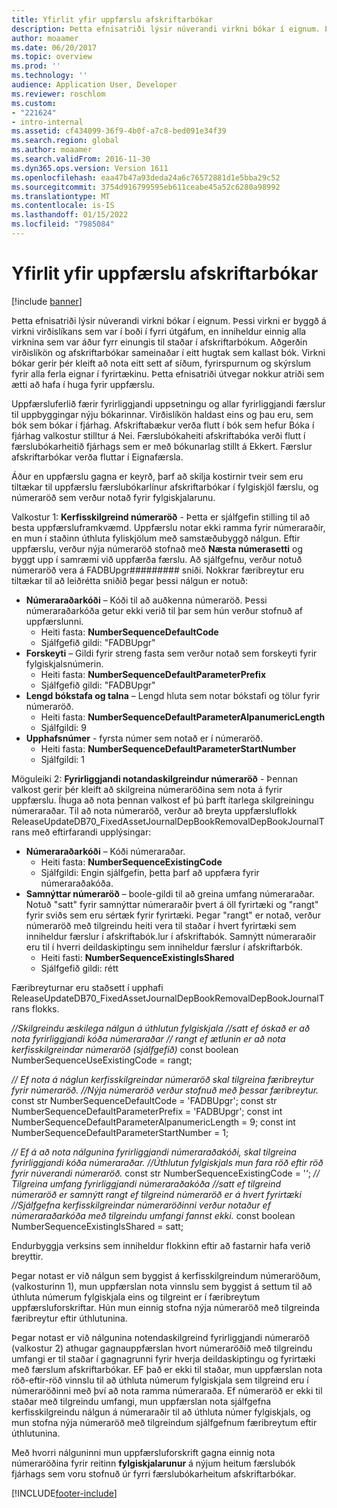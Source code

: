 ```yaml
---
title: Yfirlit yfir uppfærslu afskriftarbókar
description: Þetta efnisatriði lýsir núverandi virkni bókar í eignum. Þessi virkni er byggð á virkni virðislíkans sem var í boði í fyrri útgáfum, en inniheldur einnig alla virknina sem var áður fyrr einungis til staðar í afskriftarbókum.
author: moaamer
ms.date: 06/20/2017
ms.topic: overview
ms.prod: ''
ms.technology: ''
audience: Application User, Developer
ms.reviewer: roschlom
ms.custom:
- "221624"
- intro-internal
ms.assetid: cf434099-36f9-4b0f-a7c8-bed091e34f39
ms.search.region: global
ms.author: moaamer
ms.search.validFrom: 2016-11-30
ms.dyn365.ops.version: Version 1611
ms.openlocfilehash: eaa47b47a93deda24a6c76572881d1e5bba29c52
ms.sourcegitcommit: 3754d916799595eb611ceabe45a52c6280a98992
ms.translationtype: MT
ms.contentlocale: is-IS
ms.lasthandoff: 01/15/2022
ms.locfileid: "7985084"
---
```

# <a name="depreciation-book-upgrade-overview"></a>Yfirlit yfir uppfærslu afskriftarbókar

[!include [banner](../includes/banner.md)]

Þetta efnisatriði lýsir núverandi virkni bókar í eignum. Þessi virkni er byggð á virkni virðislíkans sem var í boði í fyrri útgáfum, en inniheldur einnig alla virknina sem var áður fyrr einungis til staðar í afskriftarbókum. Aðgerðin virðislíkön og afskriftarbókar sameinaðar í eitt hugtak sem kallast bók. Virkni bókar gerir þér kleift að nota eitt sett af síðum, fyrirspurnum og skýrslum fyrir alla ferla eignar í fyrirtækinu. Þetta efnisatriði útvegar nokkur atriði sem ætti að hafa í huga fyrir uppfærslu. 

Uppfærsluferlið færir fyrirliggjandi uppsetningu og allar fyrirliggjandi færslur til uppbyggingar nýju bókarinnar. Virðislíkön haldast eins og þau eru, sem bók sem bókar í fjárhag. Afskriftabækur verða flutt í bók sem hefur Bóka í fjárhag valkostur stilltur á Nei. Færslubókaheiti afskriftabóka verði flutt í færslubókarheitið fjárhags sem er með bókunarlag stillt á Ekkert. Færslur afskriftarbókar verða fluttar í Eignafærsla.

Áður en uppfærslu gagna er keyrð, þarf að skilja kostirnir tveir sem eru tiltækar til uppfærslu færslubókarlínur afskriftarbókar í fylgiskjöl færslu, og númeraröð sem verður notað fyrir fylgiskjalarunu.

Valkostur 1:  **Kerfisskilgreind númeraröð** - Þetta er sjálfgefin stilling til að besta uppfærsluframkvæmd. Uppfærslu notar ekki ramma fyrir númeraraðir, en mun í staðinn úthluta fyliskjölum með samstæðubyggð nálgun. Eftir uppfærslu, verður nýja númeraröð stofnað með **Næsta númerasetti** og byggt upp í samræmi við uppfærða færslu. Að sjálfgefnu, verður notuð númeraröð vera á FADBUpgr\#\#\#\#\#\#\#\#\# sniði. Nokkrar færibreytur eru tiltækar til að leiðrétta sniðið þegar þessi nálgun er notuð:

-   **Númeraraðarkóði** – Kóði til að auðkenna númeraröð. Þessi númeraraðarkóða getur ekki verið til þar sem hún verður stofnuð af uppfærslunni.
    -   Heiti fasta: **NumberSequenceDefaultCode**
    -   Sjálfgefið gildi: "FADBUpgr"
-   **Forskeyti** – Gildi fyrir streng fasta sem verður notað sem forskeyti fyrir fylgiskjalsnúmerin.
    -   Heiti fasta: **NumberSequenceDefaultParameterPrefix**
    -   Sjálfgefið gildi: "FADBUpgr"
-   **Lengd bókstafa og talna** – Lengd hluta sem notar bókstafi og tölur fyrir númeraröð.
    -   Heiti fasta: **NumberSequenceDefaultParameterAlpanumericLength**
    -   Sjálfgildi: 9
-   **Upphafsnúmer** - fyrsta númer sem notað er í númeraröð.
    -   Heiti fasta: **NumberSequenceDefaultParameterStartNumber**
    -   Sjálfgildi: 1

Möguleiki 2: **Fyrirliggjandi notandaskilgreindur númeraröð** - Þennan valkost gerir þér kleift að skilgreina númeraröðina sem nota á fyrir uppfærslu. Íhuga að nota þennan valkost ef þú þarft ítarlega skilgreiningu númeraraðar. Til að nota númeraröð, verður að breyta uppfærsluflokk ReleaseUpdateDB70\_FixedAssetJournalDepBookRemovalDepBookJournalTrans með eftirfarandi upplýsingar:

-   **Númeraraðarkóði** – Kóði númeraraðar.
    -   Heiti fasta: **NumberSequenceExistingCode**
    -   Sjálfgildi: Engin sjálfgefin, þetta þarf að uppfæra fyrir númeraraðakóða.
-   **Samnýttar númeraröð** – boole-gildi til að greina umfang númeraraðar. Notuð "satt" fyrir samnýttar númeraraðir þvert á öll fyrirtæki og "rangt" fyrir sviðs sem eru sértæk fyrir fyrirtæki. Þegar "rangt" er notað, verður númeraröð með tilgreindu heiti vera til staðar í hvert fyrirtæki sem inniheldur færslur í afskriftabók.lur í afskriftabók. Samnýtt númeraraðir eru til í hverri deildaskiptingu sem inniheldur færslur í afskriftarbók.
    -   Heiti fasti: **NumberSequenceExistingIsShared**
    -   Sjálfgefið gildi: rétt

Færibreyturnar eru staðsett í upphafi ReleaseUpdateDB70\_FixedAssetJournalDepBookRemovalDepBookJournalTrans flokks. 

*//Skilgreindu æskilega nálgun á úthlutun fylgiskjala* 
 *//satt ef óskað er að nota fyrirliggjandi kóða númeraraðar* 
 *// rangt ef ætlunin er að nota kerfisskilgreindar númeraröð (sjálfgefið)* const boolean NumberSequenceUseExistingCode = rangt;  

*// Ef nota á náglun kerfisskilgreindar númeraröð skal tilgreina færibreytur fyrir númeraröð.*
 *//Nýja númeraröð verður stofnuð með þessar færibreytur.* const str NumberSequenceDefaultCode = 'FADBUpgr'; const str NumberSequenceDefaultParameterPrefix = 'FADBUpgr'; const int NumberSequenceDefaultParameterAlpanumericLength = 9; const int NumberSequenceDefaultParameterStartNumber = 1;   

*// Ef á að nota nálgunina fyrirliggjandi númeraraðakóði, skal tilgreina fyrirliggjandi kóða númeraraðar.* 
 *//Úthlutun fylgiskjals mun fara röð eftir röð fyrir núverandi númeraröð.* const str NumberSequenceExistingCode = '‘; *// Tilgreina umfang fyrirliggjandi númeraraðakóða* 
 *//satt ef tilgreind númeraröð er samnýtt* 
*rangt ef tilgreind númeraröð er á hvert fyrirtæki* 
 *//Sjálfgefna kerfisskilgreindar númeraröðinni verður notaður ef númeraraðarkóða með tilgreindu umfangi fannst ekki.* const boolean NumberSequenceExistingIsShared = satt; 

Endurbyggja verksins sem inniheldur flokkinn eftir að fastarnir hafa verið breyttir. 

Þegar notast er við nálgun sem byggist á kerfisskilgreindum númeraröðum, (valkosturinn 1), mun uppfærslan nota vinnslu sem byggist á settum til að úthluta númerum fylgiskjala eins og tilgreint er í færibreytum uppfærsluforskriftar. Hún mun einnig stofna nýja númeraröð með tilgreinda færibreytur eftir úthlutunina. 

Þegar notast er við nálgunina notendaskilgreind fyrirliggjandi númeraröð (valkostur 2) athugar gagnauppfærslan hvort númeraröðið með tilgreindu umfangi er til staðar í gagnagrunni fyrir hverja deildaskiptingu og fyrirtæki með færslum afskriftarbókar. EF það er ekki til staðar, mun uppfærslan nota röð-eftir-röð vinnslu til að úthluta númerum fylgiskjala sem tilgreind eru í númeraröðinni með því að nota ramma númeraraða. Ef númeraröð er ekki til staðar með tilgreindu umfangi, mun uppfærslan nota sjálfgefna kerfisskilgreindu nálgun á númeraraðir til að úthluta númer fylgiskjals, og mun stofna nýja númeraröð með tilgreindum sjálfgefnum færibreytum eftir úthlutunina.

Með hvorri nálguninni mun uppfærsluforskrift gagna einnig nota númeraröðina fyrir reitinn **fylgiskjalarunur** á nýjum heitum færslubók fjárhags sem voru stofnuð úr fyrri færslubókarheitum afskriftarbókar.





[!INCLUDE[footer-include](../../includes/footer-banner.md)]
